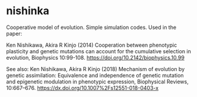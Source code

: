 # nishinka
Cooperative model of evolution. Simple simulation codes.
Used in the paper:

Ken Nishikawa, Akira R Kinjo (2014) Cooperation between phenotypic plasticity and genetic mutations can account for the cumulative selection in evolution, Biophysics 10:99-108. https://doi.org/10.2142/biophysics.10.99

See also:
Ken Nishikawa, Akira R Kinjo (2018) Mechanism of evolution by genetic assimilation: Equivalence and independence of genetic mutation and epigenetic modulation in phenotypic expression, Biophysical Reviews, 10:667–676. https://dx.doi.org/10.1007%2Fs12551-018-0403-x
